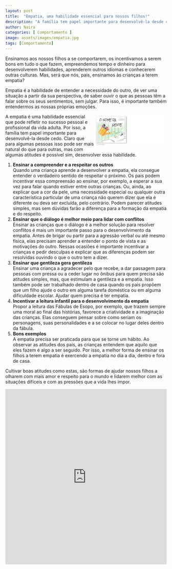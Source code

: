 ```yaml
---
layout: post
title:  "Empatia, uma habilidade essencial para nossos filhos!"
description: "A família tem papel importante para desenvolvê-la desde cedo."
author: Naira
categories: [ Comportamento ]
image: assets/images/empatia.jpg
tags: [Comportamento]
---
```

<style>
.thumb {float: right; width: 45%;}
@media only screen and (max-width: 520px) {
  .txt {font-size: 22px;}
  .thumb {float: right; width: 100%}
}
</style>
Ensinamos aos nossos filhos a se comportarem, os incentivamos a serem bons em tudo o que fazem, empreendemos tempo e dinheiro para desenvolverem habilidades, aprenderem outros idiomas e conhecerem outras culturas. Mas, será que nós, pais, ensinamos às crianças a terem empatia? 

Empatia é a habilidade de entender a necessidade do outro, de ver uma situação a partir da sua perspectiva, de saber ouvir o que as pessoas têm a falar sobre os seus sentimentos, sem julgar.  Para isso, é importante também entendermos as nossas próprias emoções. 

<a href="https://aprender.digital/"><img class="thumb" src="/assets/images/o-nome-da-gente.gif" align="rigth"></a>
A empatia é uma habilidade essencial que pode refletir no sucesso pessoal e profissional da vida adulta. Por isso, a família tem papel importante para desenvolvê-la desde cedo. Claro que para algumas pessoas isso pode ser mais natural do que para outras, mas com algumas atitudes é possível sim, desenvolver essa habilidade.

  1. **Ensinar a compreender e a respeitar os outros**<br> Quando uma criança aprende a desenvolver a empatia, ela consegue entender o verdadeiro sentido de respeitar o próximo. Os pais podem incentivar essa compreensão ao ensinar, por exemplo, a esperar a sua vez para falar quando estiver entre outras crianças. Ou, ainda, ao explicar que a cor da pele, uma necessidade especial ou qualquer outra característica particular de uma criança não querem dizer que ela é diferente ou deva ser excluída, pelo contrário. Podem parecer atitudes simples, mas sem dúvidas farão a diferença para a formação da empatia e do respeito. 
  1. **Ensinar que o diálogo é melhor meio para lidar com conflitos**<br>Ensinar as crianças que o diálogo é a melhor solução para resolver conflitos é mais um importante passo para o desenvolvimento da empatia. Antes de brigar ou partir para a agressão verbal ou até mesmo física, elas precisam aprender a entender o ponto de vista e as motivações do outro. Nessas ocasiões é importante incentivar a crianças e pedir desculpas e explicar que as diferenças podem ser resolvidas ouvindo o que o outro tem a dizer.
  1. **Ensinar que gentileza gera gentileza** <br>Ensinar uma criança a agradecer pelo que recebe, a dar passagem para pessoas com pressa ou a ceder lugar no ônibus para quem precisa são atitudes simples, mas, que estimulam a gentileza e a empatia. Isso também pode ser trabalhado dentro de casa quando os pais propõem que um filho ajude o outro em alguma tarefa doméstica ou em alguma dificuldade escolar. Ajudar quem precisa é ter empatia.
  1. **Incentivar a leitura infantil para o desenvolvimento da empatia** <br>Propor a leitura das Fábulas de Esopo, por exemplo, que trazem sempre uma moral ao final das histórias, favorece a criatividade e a imaginação das crianças. Elas conseguem pensar sobre como seriam os personagens, suas personalidades e a se colocar no lugar deles dentro da fábula.
  1. **Bons exemplos**<br>A empatia precisa ser praticada para que se torne um hábito. Ao observar as atitudes dos pais, as crianças entendem que aquilo que eles fazem é algo a ser seguido. Por isso, a melhor forma de ensinar os filhos a terem empatia é exercendo a empatia no dia a dia, dentro e fora de casa. 

Cultivar boas atitudes como estas, são formas de ajudar nossos filhos a olharem com mais amor e respeito para o mundo e lidarem melhor com as situações difíceis e com as pressões que a vida lhes impor. 

<iframe src="https://docs.google.com/forms/d/e/1FAIpQLSd8Pl2KwVj0f3hrZaZyGgm0oOE5qWk_fqQIJ_FGwcJu4gfOng/viewform?embedded=true" width="100%" height="547" frameborder="0" marginheight="0" marginwidth="0">Carregando…</iframe>